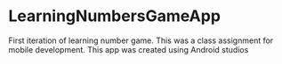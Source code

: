 # LearningNumbersGameApp
First iteration of learning number game.
This was a class assignment for mobile development.
This app was created using Android studios
